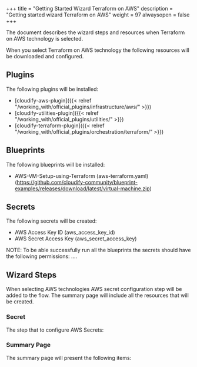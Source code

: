 +++
title = "Getting Started Wizard Terraform on AWS"
description = "Getting started wizard Terraform on AWS"
weight = 97
alwaysopen = false
+++

The document describes the wizard steps and resources when Terraform on AWS technology is selected.

When you select Terraform on AWS technology the following resources will be downloaded and configured.

## Plugins

The following plugins will be installed:

- [cloudify-aws-plugin]({{< relref "/working_with/official_plugins/infrastructure/aws/" >}})
- [cloudify-utilities-plugin]({{< relref "/working_with/official_plugins/utilities/" >}})
- [cloudify-terraform-plugin]({{< relref "/working_with/official_plugins/orchestration/terraform/" >}})


## Blueprints

The following blueprints will be installed:
- AWS-VM-Setup-using-Terraform (aws-terraform.yaml) (https://github.com/cloudify-community/blueprint-examples/releases/download/latest/virtual-machine.zip)

## Secrets

The following secrets will be created:

- AWS Access Key ID (aws_access_key_id)
- AWS Secret Access Key (aws_secret_access_key)

NOTE: To be able successfully run all the blueprints the secrets should have the following permissions:
....

## Wizard Steps

When selecting AWS technologies AWS secret configuration step will be added to the flow. The summary page will include all the resources that will be created.
 
### Secret

The step that to configure AWS Secrets:


### Summary Page

The summary page will present the following items:
